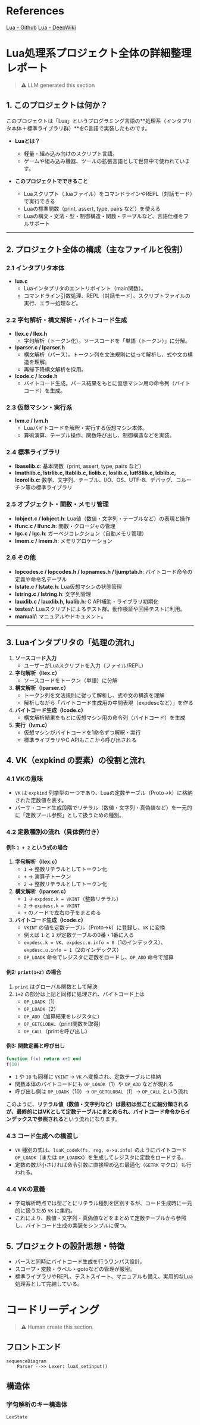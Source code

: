 # References

[Lua - Github](https://github.com/lua/lua)
[Lua - DeepWiki](https://deepwiki.com/lua/lua)


# Lua処理系プロジェクト全体の詳細整理レポート
> :warning: LLM generated this section

## 1. このプロジェクトは何か？

このプロジェクトは「Lua」というプログラミング言語の**処理系（インタプリタ本体＋標準ライブラリ群）**をC言語で実装したものです。

- **Luaとは？**
  - 軽量・組み込み向けのスクリプト言語。
  - ゲームや組み込み機器、ツールの拡張言語として世界中で使われています。

- **このプロジェクトでできること**
  - Luaスクリプト（.luaファイル）をコマンドラインやREPL（対話モード）で実行できる
  - Luaの標準関数（print, assert, type, pairs など）を使える
  - Luaの構文・文法・型・制御構造・関数・テーブルなど、言語仕様をフルサポート

---

## 2. プロジェクト全体の構成（主なファイルと役割）

### 2.1 インタプリタ本体
- **lua.c**
  - Luaインタプリタのエントリポイント（main関数）。
  - コマンドライン引数処理、REPL（対話モード）、スクリプトファイルの実行、エラー処理など。

### 2.2 字句解析・構文解析・バイトコード生成
- **llex.c / llex.h**
  - 字句解析（トークン化）。ソースコードを「単語（トークン）」に分解。
- **lparser.c / lparser.h**
  - 構文解析（パース）。トークン列を文法規則に従って解析し、式や文の構造を理解。
  - 再帰下降構文解析を採用。
- **lcode.c / lcode.h**
  - バイトコード生成。パース結果をもとに仮想マシン用の命令列（バイトコード）を生成。

### 2.3 仮想マシン・実行系
- **lvm.c / lvm.h**
  - Luaバイトコードを解釈・実行する仮想マシン本体。
  - 算術演算、テーブル操作、関数呼び出し、制御構造などを実装。

### 2.4 標準ライブラリ
- **lbaselib.c**: 基本関数（print, assert, type, pairs など）
- **lmathlib.c, lstrlib.c, ltablib.c, liolib.c, loslib.c, lutf8lib.c, ldblib.c, lcorolib.c**: 数学、文字列、テーブル、I/O、OS、UTF-8、デバッグ、コルーチン等の標準ライブラリ

### 2.5 オブジェクト・関数・メモリ管理
- **lobject.c / lobject.h**: Lua値（数値・文字列・テーブルなど）の表現と操作
- **lfunc.c / lfunc.h**: 関数・クロージャの管理
- **lgc.c / lgc.h**: ガーベジコレクション（自動メモリ管理）
- **lmem.c / lmem.h**: メモリアロケーション

### 2.6 その他
- **lopcodes.c / lopcodes.h / lopnames.h / ljumptab.h**: バイトコード命令の定義や命令名テーブル
- **lstate.c / lstate.h**: Lua仮想マシンの状態管理
- **lstring.c / lstring.h**: 文字列管理
- **lauxlib.c / lauxlib.h, lualib.h**: C API補助・ライブラリ初期化
- **testes/**: Luaスクリプトによるテスト群。動作検証や回帰テストに利用。
- **manual/**: マニュアルやドキュメント。

---

## 3. Luaインタプリタの「処理の流れ」

1. **ソースコード入力**
   - ユーザーがLuaスクリプトを入力（ファイル/REPL）
2. **字句解析（llex.c）**
   - ソースコードをトークン（単語）に分解
3. **構文解析（lparser.c）**
   - トークン列を文法規則に従って解析し、式や文の構造を理解
   - 解析しながら「バイトコード生成用の中間表現（expdescなど）」を作る
4. **バイトコード生成（lcode.c）**
   - 構文解析結果をもとに仮想マシン用の命令列（バイトコード）を生成
5. **実行（lvm.c）**
   - 仮想マシンがバイトコードを1命令ずつ解釈・実行
   - 標準ライブラリやC APIもここから呼び出される

## 4. VK（expkind の要素）の役割と流れ

### 4.1 VKの意味
- `VK` は `expkind` 列挙型の一つであり、Luaの定数テーブル（Proto->k）に格納された定数値を表す。
- パーサ・コード生成段階でリテラル（数値・文字列・真偽値など）を一元的に「定数プール参照」として扱うための種別。

### 4.2 定数種別の流れ（具体例付き）

#### 例1: `1 + 2` という式の場合
1. **字句解析（llex.c）**
   - `1` → 整数リテラルとしてトークン化
   - `+` → 演算子トークン
   - `2` → 整数リテラルとしてトークン化
2. **構文解析（lparser.c）**
   - `1` → `expdesc.k = VKINT`（整数リテラル）
   - `2` → `expdesc.k = VKINT`
   - `+` のノードで左右の子をまとめる
3. **バイトコード生成（lcode.c）**
   - `VKINT` の値を定数テーブル（Proto->k）に登録し、`VK` に変換
   - 例えば `1` と `2` が定数テーブルの0番・1番に入る
   - `expdesc.k = VK`、`expdesc.u.info = 0`（1のインデックス）、`expdesc.u.info = 1`（2のインデックス）
   - `OP_LOADK` 命令でレジスタに定数をロードし、`OP_ADD` 命令で加算

#### 例2: `print(1+2)` の場合
1. `print` はグローバル関数として解決
2. `1+2` の部分は上記と同様に処理され、バイトコード上は
   - `OP_LOADK`（1）
   - `OP_LOADK`（2）
   - `OP_ADD`（加算結果をレジスタに）
   - `OP_GETGLOBAL`（print関数を取得）
   - `OP_CALL`（printを呼び出し）

#### 例3: 関数定義と呼び出し
```lua
function f(x) return x+1 end
f(10)
```
- `1` や `10` も同様に `VKINT` → `VK` へ変換され、定数テーブルに格納
- 関数本体のバイトコードにも `OP_LOADK`（1）や `OP_ADD` などが現れる
- 呼び出し側は `OP_LOADK`（10）→ `OP_GETGLOBAL`（f）→ `OP_CALL` という流れ

このように、**リテラル値（数値・文字列など）は最初は型ごとに細分類されるが、最終的にはVKとして定数テーブルにまとめられ、バイトコード命令からインデックスで参照される**という流れになります。

### 4.3 コード生成への橋渡し
- `VK` 種別の式は、`luaK_codek(fs, reg, e->u.info)` のようにバイトコード `OP_LOADK`（または `OP_LOADKX`）を生成してレジスタに定数をロードする。
- 定数の数が小さければ命令引数に直接埋め込む最適化（`GETRK` マクロ）も行われる。

### 4.4 VKの意義
- 字句解析時点では型ごとにリテラル種別を区別するが、コード生成時に一元的に扱うため `VK` に集約。
- これにより、数値・文字列・真偽値などをまとめて定数テーブルから参照し、バイトコード生成の実装をシンプルに保つ。

## 5. プロジェクトの設計思想・特徴
- パースと同時にバイトコード生成を行うワンパス設計。
- スコープ・変数・ラベル・gotoなどの管理が厳密。
- 標準ライブラリやREPL、テストスイート、マニュアルも備え、実用的なLua処理系として完結している。


# コードリーディング

> :warning: Human create this section.

## フロントエンド

```mermaid
sequenceDiagram
    Parser -->> Lexer: luaX_setinput()
```

## 構造体

### 字句解析のキー構造体
`LexState`




